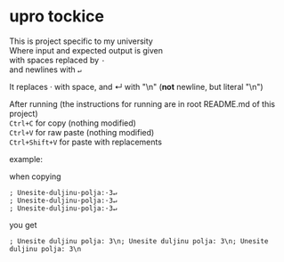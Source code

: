 # upro tockice

This is project specific to my university  
Where input and expected output is given  
with spaces replaced by `·`  
and newlines with `↵`  

It replaces · with space, and ↵ with "\n" (**not** newline, but literal "\n")

After running (the instructions for running are in root README.md of this project)  
`Ctrl+C` for copy (nothing modified)  
`Ctrl+V` for raw paste (nothing modified)  
`Ctrl+Shift+V` for paste with replacements  

example:

when copying

```
; Unesite·duljinu·polja:·3↵
; Unesite·duljinu·polja:·3↵
; Unesite·duljinu·polja:·3↵
```
you get  
```
; Unesite duljinu polja: 3\n; Unesite duljinu polja: 3\n; Unesite duljinu polja: 3\n
```
